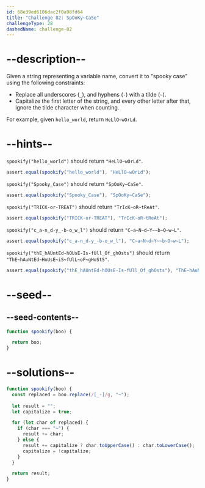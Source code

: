 ```yaml
---
id: 68e39ed6106dac2f0a98fd64
title: "Challenge 82: SpOoKy~CaSe"
challengeType: 28
dashedName: challenge-82
---
```


# --description--

Given a string representing a variable name, convert it to "spooky case" using the following constraints:

- Replace all underscores (`_`), and hyphens (`-`) with a tilde (`~`).
- Capitalize the first letter of the string, and every other letter after that, ignore the tilde character when counting.

For example, given `hello_world`, return `HeLlO~wOrLd`.

# --hints--

`spookify("hello_world")` should return `"HeLlO~wOrLd"`.

```js
assert.equal(spookify("hello_world"), "HeLlO~wOrLd");
```

`spookify("Spooky_Case")` should return `"SpOoKy~CaSe"`.

```js
assert.equal(spookify("Spooky_Case"), "SpOoKy~CaSe");
```

`spookify("TRICK-or-TREAT")` should return `"TrIcK~oR~tReAt"`.

```js
assert.equal(spookify("TRICK-or-TREAT"), "TrIcK~oR~tReAt");
```

`spookify("c_a-n_d-y_-b-o_w_l")` should return `"C~a~N~d~Y~~b~O~w~L"`.

```js
assert.equal(spookify("c_a-n_d-y_-b-o_w_l"), "C~a~N~d~Y~~b~O~w~L");
```

`spookify("thE_hAUntEd-hOUsE-Is-fUll_Of_ghOsts")` should return `"ThE~hAuNtEd~HoUsE~iS~fUlL~oF~gHoStS"`.

```js
assert.equal(spookify("thE_hAUntEd-hOUsE-Is-fUll_Of_ghOsts"), "ThE~hAuNtEd~HoUsE~iS~fUlL~oF~gHoStS");
```

# --seed--

## --seed-contents--

```js
function spookify(boo) {

  return boo;
}
```

# --solutions--

```js
function spookify(boo) {
  const replaced = boo.replace(/[_-]/g, "~");
  
  let result = "";
  let capitalize = true;

  for (let char of replaced) {
    if (char === "~") {
      result += char;
    } else {
      result += capitalize ? char.toUpperCase() : char.toLowerCase();
      capitalize = !capitalize;
    }
  }

  return result;
}
```
